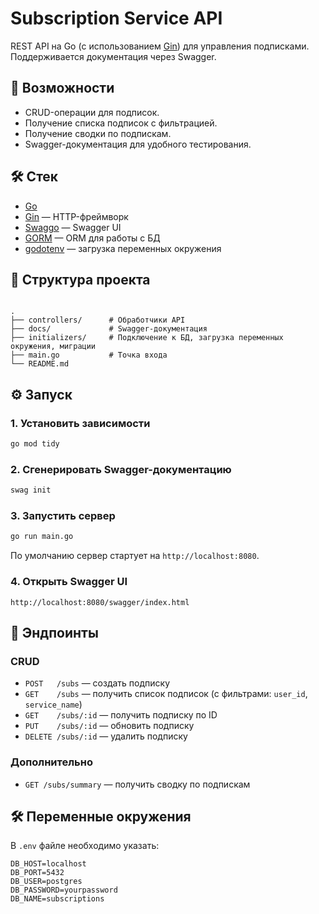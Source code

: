 
# Subscription Service API

REST API на Go (с использованием [Gin](https://github.com/gin-gonic/gin)) для управления подписками.  
Поддерживается документация через Swagger.

## 🚀 Возможности
- CRUD-операции для подписок.
- Получение списка подписок с фильтрацией.
- Получение сводки по подпискам.
- Swagger-документация для удобного тестирования.

## 🛠 Стек
- [Go](https://go.dev/)
- [Gin](https://github.com/gin-gonic/gin) — HTTP-фреймворк
- [Swaggo](https://github.com/swaggo/gin-swagger) — Swagger UI
- [GORM](https://gorm.io/) — ORM для работы с БД
- [godotenv](https://github.com/joho/godotenv) — загрузка переменных окружения

## 📂 Структура проекта
```

.
├── controllers/      # Обработчики API
├── docs/             # Swagger-документация
├── initializers/     # Подключение к БД, загрузка переменных окружения, миграции
├── main.go           # Точка входа
└── README.md

````

## ⚙️ Запуск

### 1. Установить зависимости
```bash
go mod tidy
````

### 2. Сгенерировать Swagger-документацию

```bash
swag init
```

### 3. Запустить сервер

```bash
go run main.go
```

По умолчанию сервер стартует на `http://localhost:8080`.

### 4. Открыть Swagger UI

```
http://localhost:8080/swagger/index.html
```

## 📌 Эндпоинты

### CRUD

* `POST   /subs` — создать подписку
* `GET    /subs` — получить список подписок (с фильтрами: `user_id`, `service_name`)
* `GET    /subs/:id` — получить подписку по ID
* `PUT    /subs/:id` — обновить подписку
* `DELETE /subs/:id` — удалить подписку

### Дополнительно

* `GET /subs/summary` — получить сводку по подпискам

## 🛠 Переменные окружения

В `.env` файле необходимо указать:

```env
DB_HOST=localhost
DB_PORT=5432
DB_USER=postgres
DB_PASSWORD=yourpassword
DB_NAME=subscriptions
```
